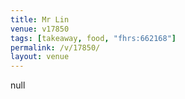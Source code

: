 ```yaml
---
title: Mr Lin
venue: v17850
tags: [takeaway, food, "fhrs:662168"]
permalink: /v/17850/
layout: venue
---
```

null